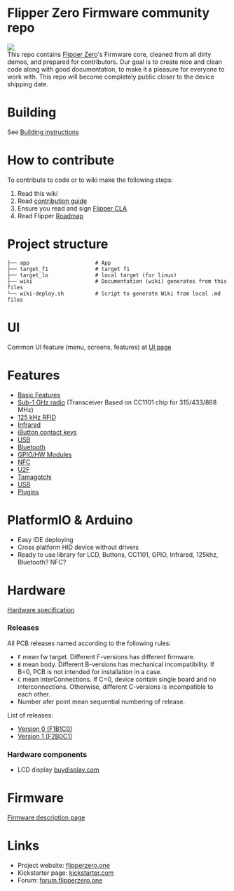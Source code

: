# Flipper Zero Firmware community repo

![](https://github.com/Flipper-Zero/wiki/blob/master/images/firmware-wiki-header.gif)  
This repo contains [Flipper Zero](https://flipperzero.one/zero)'s Firmware core, cleaned from all dirty demos, and prepared for contributors. Our goal is to create nice and clean code along with good documentation, to make it a pleasure for everyone to work with.  This repo will become completely public closer to the device shipping date. 


# Building

See [Building instructions](https://github.com/Flipper-Zero/flipperzero-firmware-community/wiki/Firmware#building)

# How to contribute

To contribute to code or to wiki make the following steps:

1. Read this wiki
2. Read [contribution guide](https://github.com/Flipper-Zero/flipperzero-firmware-community/wiki/Contributing)
3. Ensure you read and sign [Flipper CLA](https://cla-assistant.io/glitchcore/flipper-cla-host)
4. Read Flipper [Roadmap](https://github.com/Flipper-Zero/flipperzero-firmware-community/wiki/Flipper-roadmap)

# Project structure
```
├── app                     # App
├── target_f1               # target f1
├── target_lo               # local target (for linux)
├── wiki                    # Documentation (wiki) generates from this files
└── wiki-deploy.sh          # Script to generate Wiki from local .md files
```

# UI

Common UI feature (menu, screens, features) at [UI page](https://github.com/Flipper-Zero/flipperzero-firmware-community/wiki/UI)

# Features

* [Basic Features](https://github.com/Flipper-Zero/flipperzero-firmware-community/wiki/Basic-features)
* [Sub-1 GHz radio](https://github.com/Flipper-Zero/flipperzero-firmware-community/wiki/Sub-1-GHz-radio) (Transceiver Based on CC1101 chip for 315/433/868 MHz)
* [125 kHz RFID](https://github.com/Flipper-Zero/flipperzero-firmware-community/wiki/125-kHz-RFID)
* [Infrared](https://github.com/Flipper-Zero/flipperzero-firmware-community/wiki/Infrared)
* [iButton contact keys](https://github.com/Flipper-Zero/flipperzero-firmware-community/wiki/iButton-contact-keys)
* [USB](https://github.com/Flipper-Zero/flipperzero-firmware-community/wiki/USB)
* [Bluetooth](https://github.com/Flipper-Zero/flipperzero-firmware-community/wiki/Bluetooth)
* [GPIO/HW Modules](https://github.com/Flipper-Zero/flipperzero-firmware-community/wiki/GPIO)
* [NFC](https://github.com/Flipper-Zero/flipperzero-firmware-community/wiki/NFC)
* [U2F](https://github.com/Flipper-Zero/flipperzero-firmware-community/wiki/U2F)
* [Tamagotchi](https://github.com/Flipper-Zero/flipperzero-firmware-community/wiki/Tamagotchi)
* [USB](https://github.com/Flipper-Zero/flipperzero-firmware-community/wiki/USB)
* [Plugins](https://github.com/Flipper-Zero/flipperzero-firmware-community/wiki/Plugins)

# PlatformIO & Arduino
* Easy IDE deploying 
* Cross platform HID device without drivers
* Ready to use library for LCD, Buttons, CC1101, GPIO, Infrared, 125khz, Bluetooth? NFC?

# Hardware

[Hardware specification](https://github.com/Flipper-Zero/flipperzero-firmware-community/wiki/Hardware-specification)

### Releases

All PCB releases named according to the following rules:

* `F` mean fw target. Different F-versions has different firmware.
* `B` mean body. Different B-versions has mechanical incompatibility. If B=0, PCB is not intended for installation in a case.
* `C` mean interConnections. If С=0, device contain single board and no interconnections. Otherwise, different C-versions is incompatible to each other.
* Number afer point mean sequential numbering of release.

List of releases:

* [Version 0 (F1B1C0)](https://github.com/Flipper-Zero/flipperzero-firmware-community/wiki/Hardware-version-F1B1C0.0)
* [Version 1 (F2B0C1)](https://github.com/Flipper-Zero/flipperzero-firmware-community/wiki/Hardware-version-F2B0C1.1)

### Hardware components

* LCD display [buydisplay.com](https://www.buydisplay.com/1-4-inch-graphic-128x64-lcd-module-serial-spi-st7565-black-on-white)

# Firmware

[Firmware description page](https://github.com/Flipper-Zero/flipperzero-firmware-community/wiki/Firmware)

# Links

* Project website: [flipperzero.one](https://flipperzero.one)
* Kickstarter page: [kickstarter.com](https://www.kickstarter.com/projects/flipper-devices/flipper-zero-tamagochi-for-hackers)
* Forum: [forum.flipperzero.one](https://forum.flipperzero.one/)

